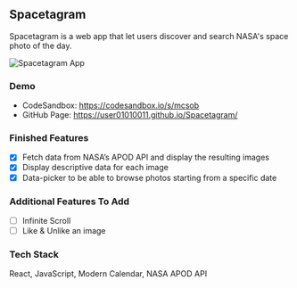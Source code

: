 ## Spacetagram

Spacetagram is a web app that let users discover and search NASA's space photo of the day.

![Spacetagram App](https://raw.githubusercontent.com/user01010011/Spacetagram/master/src/images/Spacetagram.png)

### Demo

- CodeSandbox: https://codesandbox.io/s/mcsob
- GitHub Page: https://user01010011.github.io/Spacetagram/

### Finished Features

- [x] Fetch data from NASA’s APOD API and display the resulting images
- [x] Display descriptive data for each image
- [x] Data-picker to be able to browse photos starting from a specific date

### Additional Features To Add

- [ ] Infinite Scroll
- [ ] Like & Unlike an image

### Tech Stack

React, JavaScript, Modern Calendar, NASA APOD API
